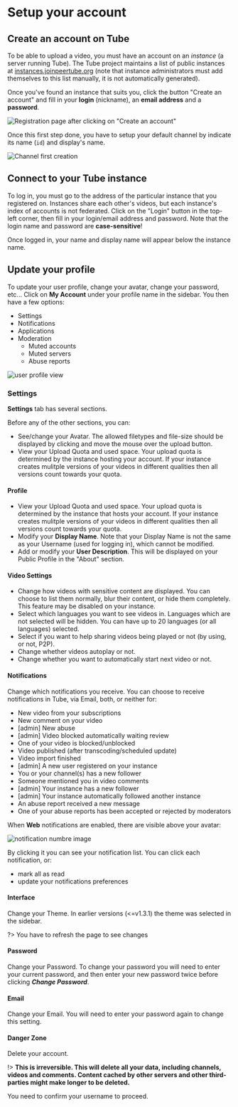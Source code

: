 # Setup your account

## Create an account on Tube

To be able to upload a video, you must have an account on an _instance_ (a server running Tube). The Tube project maintains a list of
public instances at [instances.joinpeertube.org](https://instances.joinpeertube.org/instances) (note that instance administrators must add themselves
to this list manually, it is not automatically generated).

Once you've found an instance that suits you, click the button "Create an account" and fill in your **login** (nickname), an **email address** and a **password**.

![Registration page after clicking on "Create an account"](/assets/profile-registration-01.png)

Once this first step done, you have to setup your default channel by indicate its name (`id`) and display's name.

![Channel first creation](/assets/profile-registration-02.png)

## Connect to your Tube instance

To log in, you must go to the address of the particular instance that you registered on. Instances share each other's videos, but
each instance's index of accounts is not federated. Click on the "Login" button in the top-left corner, then fill in your login/email address and
password. Note that the login name and password are **case-sensitive**!

Once logged in, your name and display name will appear below the instance name.

## Update your profile

To update your user profile, change your avatar, change your password, etc... Click on <i data-feather="user"></i> **My Account** under your profile name in the sidebar. You then have a few options:

* Settings
* Notifications
* Applications
* Moderation
  * Muted accounts
  * Muted servers
  * Abuse reports

![user profile view](/assets/en-profile-library.png)

### Settings

**Settings** tab has several sections.

Before any of the other sections, you can:

* See/change your Avatar. The allowed filetypes and file-size should be displayed by clicking <i data-feather="edit-2"></i> and move the mouse over the upload button.
* View your Upload Quota and used space. Your upload quota is determined by the instance hosting your account. If your instance creates mulitple versions of your videos in different qualities then all versions count towards your quota.

#### Profile

* View your Upload Quota and used space. Your upload quota is determined by the instance that hosts your account. If your instance creates mulitple versions of your videos in different qualities then all versions count towards your quota.
* Modify your **Display Name**. Note that your Display Name is not the same as your Username (used for logging in), which cannot be modified.
* Add or modify your **User Description**. This will be displayed on your Public Profile in the "About" section.

#### Video Settings

* Change how videos with sensitive content are displayed. You can choose to list them normally, blur their content, or hide them completely. This feature may be disabled on your instance.
* Select which languages you want to see videos in. Languages which are not selected will be hidden. You can have up to 20 languages (or all languages) selected.
* Select if you want to help sharing videos being played or not (by using, or not, P2P).
* Change whether videos autoplay or not.
* Change whether you want to automatically start next video or not.

#### Notifications

Change which notifications you receive. You can choose to receive notifications in Tube, via Email, both, or neither for:

  * New video from your subscriptions
  * New comment on your video
  * [admin] New abuse
  * [admin] Video blocked automatically waiting review
  * One of your video is blocked/unblocked
  * Video published (after transcoding/scheduled update)
  * Video import finished
  * [admin] A new user registered on your instance
  * You or your channel(s) has a new follower
  * Someone mentioned you in video comments
  * [admin] Your instance has a new follower
  * [admin] Your instance automatically followed another instance
  * An abuse report received a new message
  * One of your abuse reports has been accepted or rejected by moderators

When **Web** notifications are enabled, there are visible above your avatar:

![notification numbre image](/assets/use-settings-notifications-indicator.png)

By clicking it you can see your notification list. You can click each notification, or:

  * <i data-feather="inbox"></i> mark all as read
  * <i data-feather="settings"></i> update your notifications preferences

#### Interface

Change your Theme. In earlier versions (<=v1.3.1) the theme was selected in the sidebar.

?> You have to refresh the page to see changes

#### Password

Change your Password. To change your password you will need to enter your current password, and then enter your new password twice before clicking **_Change Password_**.

#### Email

Change your Email. You will need to enter your password again to change this setting.

#### Danger Zone

 Delete your account.

!> **This is irreversible. This will delete all your data, including channels, videos and comments. Content cached by other servers and other third-parties might make longer to be deleted.**

You need to confirm your username to proceed.
